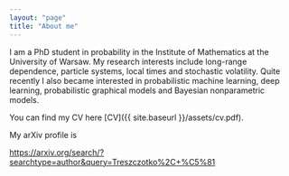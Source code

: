 ```yaml
---
layout: "page"
title: "About me"
---
```

I am a PhD student in probability in the Institute of Mathematics at the University of Warsaw. My research interests include long-range dependence, particle systems, local times and  stochastic volatility. Quite recently I also became interested in
probabilistic machine learning, deep learning, probabilistic graphical models and Bayesian nonparametric models.

You can find my CV here [CV]({{ site.baseurl }}/assets/cv.pdf).

My arXiv profile is

<https://arxiv.org/search/?searchtype=author&query=Treszczotko%2C+%C5%81>
